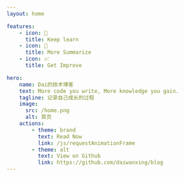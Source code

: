 ```yaml
---
layout: home

features:
    - icon: 🧠
      title: Keep learn
    - icon: 📜
      title: More Summarize
    - icon: 📈
      title: Get Improve

hero:
    name: Dai的技术博客
    text: More code you write, More knowledge you gain.
    tagline: 记录自己成长的过程
    image:
      src: /home.png
      alt: 首页
    actions:
        - theme: brand
          text: Read Now
          link: /js/requestAnimationFrame
        - theme: alt
          text: View on Github
          link: https://github.com/daiwanxing/blog
---
```



<style lang="scss">
:root {
  --vp-home-hero-image-background-image: linear-gradient(90deg, rgba(159, 189, 245, .5) 30%, rgba(189, 198, 238, .5));
  --vp-home-hero-image-filter: blur(50px);
}
.image-bg {
  background: linear-gradient(45deg, rgb(159,189,245), rgb(189,198,238));
}
</style>